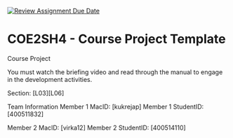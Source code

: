 [![Review Assignment Due Date](https://classroom.github.com/assets/deadline-readme-button-22041afd0340ce965d47ae6ef1cefeee28c7c493a6346c4f15d667ab976d596c.svg)](https://classroom.github.com/a/mLqiHWLE)
# COE2SH4 - Course Project Template
Course Project

You must watch the briefing video and read through the manual to engage in the development activities.


Section: [L03][L06]

Team Information
Member 1 MacID: [kukrejap]
Member 1 StudentID: [400511832]

Member 2 MacID: [virka12]
Member 2 StudentID: [400514110]
